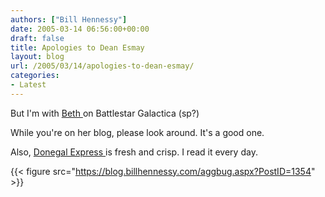 ```yaml
---
authors: ["Bill Hennessy"]
date: 2005-03-14 06:56:00+00:00
draft: false
title: Apologies to Dean Esmay
layout: blog
url: /2005/03/14/apologies-to-dean-esmay/
categories:
- Latest
---
```


But I'm with [Beth ](https://bamapachyderm.com/archives/2005/03/13/this-has-been-bugging-me/)on Battlestar Galactica (sp?)




While you're on her blog, please look around. It's a good one.




Also, [Donegal Express ](https://www.donegalexpress.net/)is fresh and crisp. I read it every day. 

{{< figure src="https://blog.billhennessy.com/aggbug.aspx?PostID=1354" >}}


